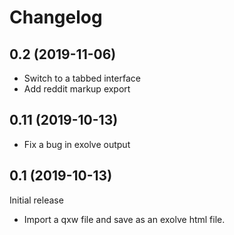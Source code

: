 # Changelog

## 0.2 (2019-11-06)
* Switch to a tabbed interface
* Add reddit markup export

## 0.11 (2019-10-13)
* Fix a bug in exolve output

## 0.1 (2019-10-13)

Initial release

* Import a qxw file and save as an exolve html file.
